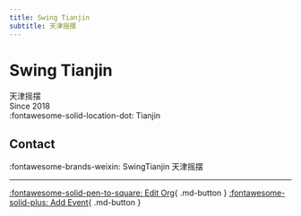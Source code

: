 ```yaml
---
title: Swing Tianjin
subtitle: 天津摇摆
---
```


# Swing Tianjin

天津摇摆  
Since 2018  
:fontawesome-solid-location-dot: Tianjin  


## Contact

:fontawesome-brands-weixin: SwingTianjin 天津摇摆  

---

[:fontawesome-solid-pen-to-square: Edit Org](https://github.com/swingdance/orgs/issues/new?assignees=&labels=update+org&projects=&template=03-update_entity.yml&title=Update%20Org%3A%20zh_CN%20%E2%80%A2%20Swing%20Tianjin&region=zh_CN&id=swing-tian-jin&name=Swing%20Tianjin){ .md-button } [:fontawesome-solid-plus: Add Event](https://github.com/swingdance/events/issues/new?assignees=&labels=add+event&projects=&template=02-add_entity.yml&title=Add%20Event%3A%20zh_CN%20%E2%80%A2%20%3CName%3E&region=zh_CN&province=Tianjin&city=Tianjin&org_id=swing-tian-jin){ .md-button }
